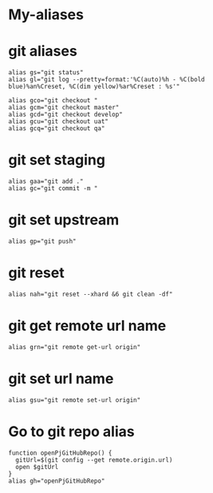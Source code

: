 # My-aliases

# git aliases

```
alias gs="git status"
alias gl="git log --pretty=format:'%C(auto)%h - %C(bold blue)%an%Creset, %C(dim yellow)%ar%Creset : %s'"
```

```
alias gco="git checkout "
alias gcm="git checkout master"
alias gcd="git checkout develop"
alias gcu="git checkout uat"
alias gcq="git checkout qa"
```

# git set staging
```
alias gaa="git add ."
alias gc="git commit -m "
```

# git set upstream
```
alias gp="git push"
```

# git reset
```
alias nah="git reset --xhard &6 git clean -df"
```

# git get remote url name
```
alias grn="git remote get-url origin"
```

# git set url name
```
alias gsu="git remote set-url origin"
```

# Go to git repo alias
```
function openPjGitHubRepo() {
  gitUrl=$(git config --get remote.origin.url)
  open $gitUrl
}
alias gh="openPjGitHubRepo"
```
